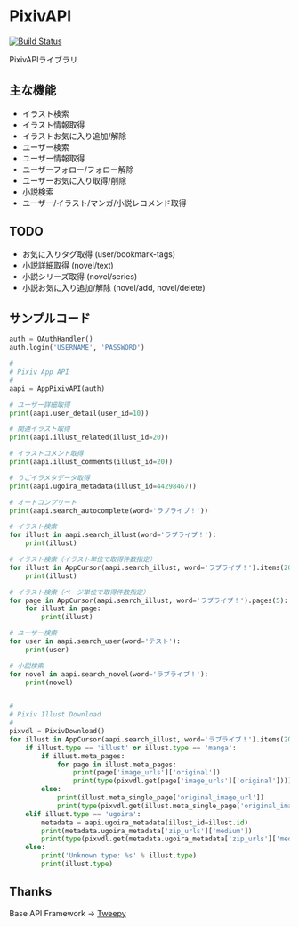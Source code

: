 PixivAPI
=========

[![Build Status](https://travis-ci.org/twopon/PixivAPI.svg?branch=master)](https://travis-ci.org/twopon/PixivAPI)

PixivAPIライブラリ

主な機能
--------

- イラスト検索
- イラスト情報取得
- イラストお気に入り追加/解除
- ユーザー検索
- ユーザー情報取得
- ユーザーフォロー/フォロー解除
- ユーザーお気に入り取得/削除
- 小説検索
- ユーザー/イラスト/マンガ/小説レコメンド取得

TODO
----

- お気に入りタグ取得 (user/bookmark-tags)
- 小説詳細取得 (novel/text)
- 小説シリーズ取得 (novel/series)
- 小説お気に入り追加/解除  (novel/add, novel/delete)

サンプルコード
--------------

```python
auth = OAuthHandler()
auth.login('USERNAME', 'PASSWORD')

#
# Pixiv App API
#
aapi = AppPixivAPI(auth)

# ユーザー詳細取得
print(aapi.user_detail(user_id=10))

# 関連イラスト取得
print(aapi.illust_related(illust_id=20))

# イラストコメント取得
print(aapi.illust_comments(illust_id=20))

# うごイラメタデータ取得
print(aapi.ugoira_metadata(illust_id=44298467))

# オートコンプリート
print(aapi.search_autocomplete(word='ラブライブ！'))

# イラスト検索
for illust in aapi.search_illust(word='ラブライブ！'):
    print(illust)

# イラスト検索（イラスト単位で取得件数指定）
for illust in AppCursor(aapi.search_illust, word='ラブライブ！').items(20):
    print(illust)

# イラスト検索（ページ単位で取得件数指定）
for page in AppCursor(aapi.search_illust, word='ラブライブ！').pages(5):
    for illust in page:
        print(illust)

# ユーザー検索
for user in aapi.search_user(word='テスト'):
    print(user)

# 小説検索
for novel in aapi.search_novel(word='ラブライブ！'):
    print(novel)


#
# Pixiv Illust Download
#
pixvdl = PixivDownload()
for illust in AppCursor(aapi.search_illust, word='ラブライブ！').items(20):
    if illust.type == 'illust' or illust.type == 'manga':
        if illust.meta_pages:
            for page in illust.meta_pages:
                print(page['image_urls']['original'])
                print(type(pixvdl.get(page['image_urls']['original'])))
        else:
            print(illust.meta_single_page['original_image_url'])
            print(type(pixvdl.get(illust.meta_single_page['original_image_url'])))
    elif illust.type == 'ugoira':
        metadata = aapi.ugoira_metadata(illust_id=illust.id)
        print(metadata.ugoira_metadata['zip_urls']['medium'])
        print(type(pixvdl.get(metadata.ugoira_metadata['zip_urls']['medium'])))
    else:
        print('Unknown type: %s' % illust.type)
        print(illust.type)
```

Thanks
------

Base API Framework -> [Tweepy](https://github.com/tweepy/tweepy)
